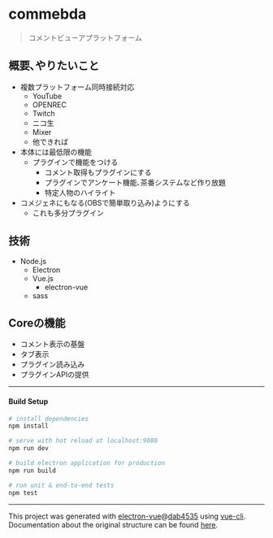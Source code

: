 # commebda

> コメントビューアプラットフォーム

## 概要､やりたいこと
- 複数プラットフォーム同時接続対応
  - YouTube
  - OPENREC
  - Twitch
  - ニコ生
  - Mixer
  - 他できれば
- 本体には最低限の機能
  - プラグインで機能をつける
      - コメント取得もプラグインにする
      - プラグインでアンケート機能､茶番システムなど作り放題
      - 特定人物のハイライト
- コメジェネにもなる(OBSで簡単取り込み)ようにする
  - これも多分プラグイン

## 技術
- Node.js
  - Electron
  - Vue.js
    - electron-vue
  - sass

## Coreの機能
- コメント表示の基盤
- タブ表示
- プラグイン読み込み
- プラグインAPIの提供

---

#### Build Setup

``` bash
# install dependencies
npm install

# serve with hot reload at localhost:9080
npm run dev

# build electron application for production
npm run build

# run unit & end-to-end tests
npm test


```

---

This project was generated with [electron-vue](https://github.com/SimulatedGREG/electron-vue)@[dab4535](https://github.com/SimulatedGREG/electron-vue/tree/dab4535ddea5bb2f8cb754c117d75cc1af2d1f5b) using [vue-cli](https://github.com/vuejs/vue-cli). Documentation about the original structure can be found [here](https://simulatedgreg.gitbooks.io/electron-vue/content/index.html).

